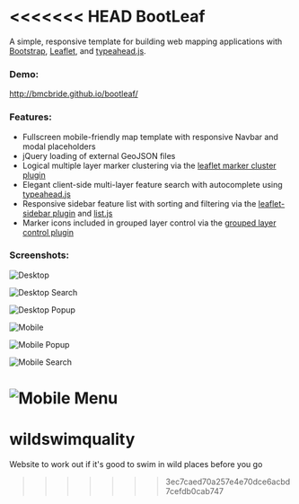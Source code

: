 <<<<<<< HEAD
BootLeaf
========

A simple, responsive template for building web mapping applications with [Bootstrap](http://getbootstrap.com/), [Leaflet](http://leafletjs.com/), and [typeahead.js](http://twitter.github.io/typeahead.js/).

### Demo:
http://bmcbride.github.io/bootleaf/

### Features:
* Fullscreen mobile-friendly map template with responsive Navbar and modal placeholders
* jQuery loading of external GeoJSON files
* Logical multiple layer marker clustering via the [leaflet marker cluster plugin](https://github.com/Leaflet/Leaflet.markercluster)
* Elegant client-side multi-layer feature search with autocomplete using [typeahead.js](http://twitter.github.io/typeahead.js/)
* Responsive sidebar feature list with sorting and filtering via the [leaflet-sidebar plugin](https://github.com/turbo87/leaflet-sidebar/) and [list.js](http://listjs.com/)
* Marker icons included in grouped layer control via the [grouped layer control plugin](https://github.com/ismyrnow/Leaflet.groupedlayercontrol)

### Screenshots:

![Desktop](http://bmcbride.github.io/bootleaf/screenshots/bootleaf-desktop1.png)

![Desktop Search](http://bmcbride.github.io/bootleaf/screenshots/bootleaf-desktop2.png)

![Desktop Popup](http://bmcbride.github.io/bootleaf/screenshots/bootleaf-desktop3.png)

![Mobile](http://bmcbride.github.io/bootleaf/screenshots/bootleaf-mobile1.png)

![Mobile Popup](http://bmcbride.github.io/bootleaf/screenshots/bootleaf-mobile2.png)

![Mobile Search](http://bmcbride.github.io/bootleaf/screenshots/bootleaf-mobile3.png)

![Mobile Menu](http://bmcbride.github.io/bootleaf/screenshots/bootleaf-mobile4.png)
=======
wildswimquality
===============

Website to work out if it's good to swim in wild places before you go
>>>>>>> 3ec7caed70a257e4e70dce6acbd7cefdb0cab747
